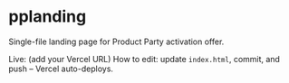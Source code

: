 # pplanding
Single-file landing page for Product Party activation offer.

Live: (add your Vercel URL)
How to edit: update `index.html`, commit, and push – Vercel auto-deploys.

